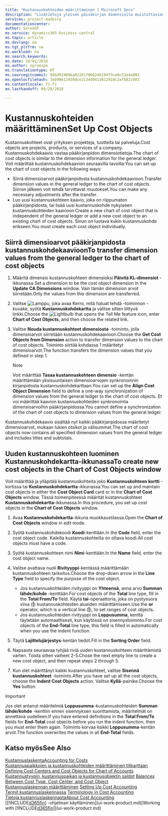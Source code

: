 ```yaml
---
title: "Kustannuskohteiden määrittäminen | Microsoft Docs"
description: "Lisätietoja yleisen päiväkirjan dimensioita muistuttavien kustannuskohteiden määrittämisestä"
services: project-madeira
documentationcenter: 
author: SorenGP
ms.service: dynamics365-business-central
ms.topic: article
ms.devlang: na
ms.tgt_pltfrm: na
ms.workload: na
ms.search.keywords: 
ms.date: 10/01/2018
ms.author: sgroespe
ms.translationtype: HT
ms.sourcegitcommit: 9dbd92409ba02281f008246194f3ce0c53e4e001
ms.openlocfilehash: 3eb90611939dce2134d9413812918c2afb82c083
ms.contentlocale: fi-fi
ms.lasthandoff: 09/28/2018

---
```

# <a name="set-up-cost-objects"></a><span data-ttu-id="fd5b7-103">Kustannuskohteiden määrittäminen</span><span class="sxs-lookup"><span data-stu-id="fd5b7-103">Set Up Cost Objects</span></span>
<span data-ttu-id="fd5b7-104">Kustannuskohteet ovat yrityksen projekteja, tuotteita tai palveluja.</span><span class="sxs-lookup"><span data-stu-id="fd5b7-104">Cost objects are projects, products, or services of a company.</span></span> <span data-ttu-id="fd5b7-105">Kustannuskohdekaavio vastaa pääkirjanpidon dimensiotietoja.</span><span class="sxs-lookup"><span data-stu-id="fd5b7-105">The chart of cost objects is similar to the dimension information for the general ledger.</span></span> <span data-ttu-id="fd5b7-106">Voit määrittää kustannuskohdekaavion seuraavilla tavoilla:</span><span class="sxs-lookup"><span data-stu-id="fd5b7-106">You can set up the chart of cost objects in the following ways:</span></span>  

* <span data-ttu-id="fd5b7-107">Siirrä dimensioarvot pääkirjanpidosta kustannuskohdekaavioon.</span><span class="sxs-lookup"><span data-stu-id="fd5b7-107">Transfer dimension values in the general ledger to the chart of cost objects.</span></span> <span data-ttu-id="fd5b7-108">Siirron jälkeen voit tehdä tarvittavat muutokset.</span><span class="sxs-lookup"><span data-stu-id="fd5b7-108">You can make any necessary adjustments after the transfer.</span></span>  
* <span data-ttu-id="fd5b7-109">Luo uusi kustannuskohteen kaavio, joka on riippumaton pääkirjanpidosta, tai lisää uusi kustannuskohde nykyiseen kustannuskohteiden kaavioon.</span><span class="sxs-lookup"><span data-stu-id="fd5b7-109">Create a new chart of cost object that is independent of the general ledger or add a new cost object to an existing chart of cost objects.</span></span> <span data-ttu-id="fd5b7-110">Sinun on luotava kukin kustannuskohde erikseen.</span><span class="sxs-lookup"><span data-stu-id="fd5b7-110">You must create each cost object individually.</span></span>  

## <a name="to-transfer-dimension-values-from-the-general-ledger-to-the-chart-of-cost-objects"></a><span data-ttu-id="fd5b7-111">Siirrä dimensioarvot pääkirjanpidosta kustannuskohdekaavioon</span><span class="sxs-lookup"><span data-stu-id="fd5b7-111">To transfer dimension values from the general ledger to the chart of cost objects</span></span>  
1.  <span data-ttu-id="fd5b7-112">Määritä dimensio kustannuskohteen dimensioksi **Päivitä KL-dimensiot** -ikkunassa.</span><span class="sxs-lookup"><span data-stu-id="fd5b7-112">Set a dimension to be the cost object dimension in the **Update CA Dimensions** window.</span></span> <span data-ttu-id="fd5b7-113">Vain tämän dimension arvot siirretään.</span><span class="sxs-lookup"><span data-stu-id="fd5b7-113">Only the values from this dimension are transferred.</span></span>  
2.  <span data-ttu-id="fd5b7-114">Valitse ![Lamppu, joka avaa Kerro, mitä haluat tehdä -toiminnon](media/ui-search/search_small.png "Kerro, mitä haluat tehdä") -kuvake, syötä **Kustannuskohdekartta** ja valitse sitten liittyvä linkki.</span><span class="sxs-lookup"><span data-stu-id="fd5b7-114">Choose the ![Lightbulb that opens the Tell Me feature](media/ui-search/search_small.png "Tell me what you want to do") icon, enter **Chart of Cost Objects**, and then choose the related link.</span></span>  
3.  <span data-ttu-id="fd5b7-115">Valitse **Nouda kustannuskohteet dimensiosta** -toiminto, jolla dimensioarvot siirretään kustannuskohdekaavioon.</span><span class="sxs-lookup"><span data-stu-id="fd5b7-115">Choose the **Get Cost Objects from Dimension** action to transfer dimension values to the chart of cost objects.</span></span> <span data-ttu-id="fd5b7-116">Toiminto siirtää kohdassa 1 määritetyt dimensioarvot.</span><span class="sxs-lookup"><span data-stu-id="fd5b7-116">The function transfers the dimension values that you defined in step 1.</span></span>  

    > [!NOTE]  
    >  <span data-ttu-id="fd5b7-117">Voit määrittää **Tasaa kustannuskohteen dimensio** -kentän määrittämään yksisuuntaisen dimensioarvojen synkronoinnin kirjanpidosta kustannuskohdekarttaan.</span><span class="sxs-lookup"><span data-stu-id="fd5b7-117">You can set up the **Align Cost Object Dimension**  field to define a one-way synchronization of dimension values from the general ledger to the chart of cost objects.</span></span> <span data-ttu-id="fd5b7-118">Et voi määrittää kaavion kustannuskohteiden synkronointia dimensioarvoihin pääkirjanpidossa.</span><span class="sxs-lookup"><span data-stu-id="fd5b7-118">You cannot define a synchronization of the chart of cost objects to dimension values from the general ledger.</span></span>  

<span data-ttu-id="fd5b7-119">Kustannuskohdekaavio sisältää nyt kaikki pääkirjanpidossa määritetyt dimensioarvot, mukaan lukien otsikot ja välisummat.</span><span class="sxs-lookup"><span data-stu-id="fd5b7-119">The chart of cost objects now contains all specified dimension values from the general ledger and includes titles and subtotals.</span></span>  

## <a name="to-create-new-cost-objects-in-the-chart-of-cost-objects-window"></a><span data-ttu-id="fd5b7-120">Uuden kustannuskohteen luominen Kustannuskohdekartta-ikkunassa</span><span class="sxs-lookup"><span data-stu-id="fd5b7-120">To create new cost objects in the Chart of Cost Objects window</span></span>  
<span data-ttu-id="fd5b7-121">Voit määrittää ja ylläpitää kustannuskohteita joko **Kustannuskohteen kortti** -kortissa tai **Kustannuskohdekartta**-ikkunassa.</span><span class="sxs-lookup"><span data-stu-id="fd5b7-121">You can set up and maintain cost objects in either the **Cost Object Card** card or in the **Chart of Cost Objects** window.</span></span> <span data-ttu-id="fd5b7-122">Tässä toimenpiteessä määrität kustannuskohteet **Kustannuskohdekartta**-ikkunassa.</span><span class="sxs-lookup"><span data-stu-id="fd5b7-122">In this procedure, you set up cost objects in the **Chart of Cost Objects** window.</span></span>  

1.  <span data-ttu-id="fd5b7-123">Avaa **Kustannuskohdekartta**-ikkuna muokkaustilassa.</span><span class="sxs-lookup"><span data-stu-id="fd5b7-123">Open the **Chart of Cost Objects** window in edit mode.</span></span>  
2.  <span data-ttu-id="fd5b7-124">Syötä kustannuskohdekoodi **Koodi**-kenttään.</span><span class="sxs-lookup"><span data-stu-id="fd5b7-124">In the **Code** field, enter the cost object code.</span></span> <span data-ttu-id="fd5b7-125">Kaikilla kustannuskohteilla on oltava koodi.</span><span class="sxs-lookup"><span data-stu-id="fd5b7-125">All cost objects must have a code.</span></span>  
3.  <span data-ttu-id="fd5b7-126">Syötä kustannuskohteen nimi **Nimi**-kenttään.</span><span class="sxs-lookup"><span data-stu-id="fd5b7-126">In the **Name** field, enter the cost object name.</span></span>  
4.  <span data-ttu-id="fd5b7-127">Valitse avattava nuoli **Rivityyppi**-kentässä määrittämään kustannuskohteen tarkoitus.</span><span class="sxs-lookup"><span data-stu-id="fd5b7-127">Choose the drop-down arrow in the **Line Type** field to specify the purpose of the cost object.</span></span>  

    * <span data-ttu-id="fd5b7-128">Jos kustannuskohteiden rivityyppi on **Yhteensä**, anna arvo **Summan lähde/kohde** -kenttään.</span><span class="sxs-lookup"><span data-stu-id="fd5b7-128">For cost objects of the **Total** line type, fill in the **Total From/To** field.</span></span> <span data-ttu-id="fd5b7-129">Käytä **tai**-operaattoria, joka on pystysuora viiva (**&#124;**) kustannuskohteiden alueiden määrittämiseen.</span><span class="sxs-lookup"><span data-stu-id="fd5b7-129">Use the **or** operator, which is a vertical line (**&#124;**), to set ranges of cost objects.</span></span>  
    * <span data-ttu-id="fd5b7-130">Jos kustannuskohteiden rivityyppi on **Loppusumma**, kenttä täytetään automaattisesti, kun käytössä on sisennystoiminto.</span><span class="sxs-lookup"><span data-stu-id="fd5b7-130">For cost objects of the **End-Total** line type, this field is filled in automatically when you use  the indent function.</span></span>  
5.  <span data-ttu-id="fd5b7-131">Täytä **Lajittelujärjestys**-kentän tiedot.</span><span class="sxs-lookup"><span data-stu-id="fd5b7-131">Fill in the **Sorting Order** field.</span></span>  
6.  <span data-ttu-id="fd5b7-132">Napsauta seuraavaa tyhjää riviä uuden kustannuskohteen määrittämistä varten. Toista sitten vaiheet 2-5.</span><span class="sxs-lookup"><span data-stu-id="fd5b7-132">Chose the next empty line to create a new cost object, and then repeat steps 2 through 5.</span></span>  
7.  <span data-ttu-id="fd5b7-133">Kun olet määrittänyt kaikki kustannuskohteet, valitse **Sisennä kustannuskohteet** -toiminto.</span><span class="sxs-lookup"><span data-stu-id="fd5b7-133">After you have set up all the cost objects, choose the **Indent Cost Objects** action.</span></span> <span data-ttu-id="fd5b7-134">Valitse **Kyllä**-painike.</span><span class="sxs-lookup"><span data-stu-id="fd5b7-134">Choose the **Yes** button.</span></span>  

> [!IMPORTANT]  
>  <span data-ttu-id="fd5b7-135">Jos olet antanut määritelmiä **Loppusumma**-kustannuskohteiden **Summan lähde/kohde** -kenttiin ennen sisennyksen suorittamista, määritelmät on annettava uudelleen.</span><span class="sxs-lookup"><span data-stu-id="fd5b7-135">If you have entered definitions in the **Total From/To** fields for **End-Total** cost objects before you run the indent function, then you must enter them again.</span></span> <span data-ttu-id="fd5b7-136">Toiminto korvaa kaikki **Loppusumma**-kentän arvot.</span><span class="sxs-lookup"><span data-stu-id="fd5b7-136">The function overwrites the values in all **End-Total** fields.</span></span>  

## <a name="see-also"></a><span data-ttu-id="fd5b7-137">Katso myös</span><span class="sxs-lookup"><span data-stu-id="fd5b7-137">See Also</span></span>  
[<span data-ttu-id="fd5b7-138">Kustannuslaskenta</span><span class="sxs-lookup"><span data-stu-id="fd5b7-138">Accounting for Costs</span></span>](finance-manage-cost-accounting.md)  
<span data-ttu-id="fd5b7-139">[Kustannuspaikkojen ja kustannuskohteiden määrittäminen tilikarttaan](finance-defining-cost-centers-and-cost-objects-for-chart-of-accounts.md) </span><span class="sxs-lookup"><span data-stu-id="fd5b7-139">[Defining Cost Centers and Cost Objects for Chart of Accounts](finance-defining-cost-centers-and-cost-objects-for-chart-of-accounts.md) </span></span>  
<span data-ttu-id="fd5b7-140">[Kustannustyypin, kustannuspaikan ja kustannusobjektin saldot](finance-balances-between-cost-type-cost-center-and-cost-object.md) </span><span class="sxs-lookup"><span data-stu-id="fd5b7-140">[Balances Between Cost Type, Cost Center, and Cost Object](finance-balances-between-cost-type-cost-center-and-cost-object.md) </span></span>  
<span data-ttu-id="fd5b7-141">[Kustannuslaskennan määrittäminen](finance-set-up-cost-accounting.md) </span><span class="sxs-lookup"><span data-stu-id="fd5b7-141">[Setting Up Cost Accounting](finance-set-up-cost-accounting.md) </span></span>  
<span data-ttu-id="fd5b7-142">[Termit kustannuslaskennassa](finance-terminology-in-cost-accounting.md) </span><span class="sxs-lookup"><span data-stu-id="fd5b7-142">[Terminology in Cost Accounting](finance-terminology-in-cost-accounting.md) </span></span>  
[<span data-ttu-id="fd5b7-143">Tietoja kustannuslaskennasta</span><span class="sxs-lookup"><span data-stu-id="fd5b7-143">About Cost Accounting</span></span>](finance-about-cost-accounting.md)  
<span data-ttu-id="fd5b7-144">[[!INCLUDE[d365fin](includes/d365fin_md.md)] -ohjelman käyttäminen](ui-work-product.md)</span><span class="sxs-lookup"><span data-stu-id="fd5b7-144">[Working with [!INCLUDE[d365fin](includes/d365fin_md.md)]](ui-work-product.md)</span></span>

